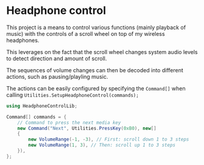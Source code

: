 # Headphone control

This project is a means to control various functions (mainly playback of music)
with the controls of a scroll wheel on top of my wireless headphones.

This leverages on the fact that the scroll wheel changes system audio levels to detect direction and amount of scroll.

The sequences of volume changes can then be decoded into different actions, such as pausing/playling music.

The actions can be easily configured by specifying the `Command[]` when calling
`Utilities.SetupHeadphoneControl(commands);`

```csharp
using HeadphoneControlLib;

Command[] commands = {
    // Command to press the next media key
    new Command("Next", Utilities.PressKey(0xB0), new[]
    {
        new VolumeRange(-1, -3), // First: scroll down 1 to 3 steps
        new VolumeRange(1, 3), // Then: scroll up 1 to 3 steps
    }),
};
```
